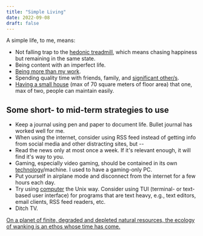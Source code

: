 ```yaml
---
title: "Simple Living"
date: 2022-09-08
draft: false
---
```


A simple life, to me, means:

- Not falling trap to the [hedonic treadmill](https://en.wikipedia.org/wiki/Hedonic_treadmill),
which means chasing happiness but remaining in the same state.
- Being content with an imperfect life.
- [Being more than my work](/anti-work).
- Spending quality time with friends, family, and [significant other/s](/non-monogamy).
- [Having a small house](/dream-house)
(max of 70 square meters of floor area)
that one, max of two, people can maintain easily.

## Some short- to mid-term strategies to use

- Keep a journal using pen and paper to document life.
Bullet journal has worked well for me.
- When using the internet,
consider using RSS feed instead of getting info
from social media and other distracting sites, but --
- Read the news only at most once a week.
If it's relevant enough,
it will find it's way to you.
- Gaming, especially video gaming,
should be contained
in its own [technology](/technology)/machine.
I used to have a gaming-only PC.
- Put yourself in airplane mode
and disconnect from the internet for a few hours each day.
- Try using [computer](/computer) the Unix way.
Consider using TUI (terminal- or text-based user interface)
for programs that are text heavy, e.g.,
text editors,
email clients,
RSS feed readers, etc.
- Ditch TV.

[On a planet of finite, degraded and depleted natural resources, the ecology of wanking is an ethos whose time has come.](https://aeon.co/essays/from-the-cynics-self-sufficiency-to-an-ecology-of-wanking)
